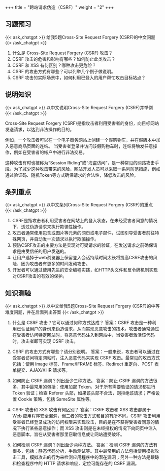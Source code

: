 +++
title = "跨站请求伪造（CSRF）"
weight = "2"
+++
## 习题预习
{{< ask_chatgpt >}}
给我5题Cross-Site Request Forgery (CSRF)的中文问题
{{< /ask_chatgpt >}}



1. 什么是 Cross-Site Request Forgery (CSRF) 攻击？
2. CSRF 攻击的危害和影响有哪些？如何防止此类攻击？
3. CSRF 和 XSS 有何区别？哪种攻击更危险？
4. CSRF 的攻击方式有哪些？可以列举几个例子做说明。
5. CSRF 攻击的实际场景中，如何利用已登入的用户帮忙攻击目标站点？   

## 说明知识
{{< ask_chatgpt >}}
以中文说明Cross-Site Request Forgery (CSRF)并举例
{{< /ask_chatgpt >}}



Cross-Site Request Forgery (CSRF)是指攻击者利用受害者的身份，向目标网站发送请求，以达到非法操作的目的。

例如，一个攻击者可以在一个电子商务网站上创建一个假购物车，并在假版本中加入恶意商品页面的连结。 当受害者登录并访问该假购物车时，连结将触发任意操作，例如在受害者的帐户中进行非法交易。

这种攻击有时也被称为“Session Riding”或“海盗访问”，是一种常见的网路攻击手段。为了减少这种攻击带来的风险，网站开发人员可以采取一系列防范措施，例如通过验证码、随机Token等方式确保请求的合法性，降低攻击的风险。   

## 条列重点
{{< ask_chatgpt >}}
以中文条列Cross-Site Request Forgery (CSRF)的重点
{{< /ask_chatgpt >}}



1. CSRF是指攻击者利用受害者在网站上的登入状态，在未经受害者同意的情况下，透过伪造请求来执行欺骗性操作。
2. 攻击者通常使用包含或图片等元素的网页或电子邮件，试图引导受害者前往特殊网页，并自动发一次请求以执行欺骗操作。
3. 预防CSRF攻击的主要方法是实现对可疑请求的验证，在发送请求之前确保请求是由受信任的用户发送的。
4. 让用户选择于web浏览器上保留登入会话持续时间太长将提高CSRF攻击的风险，因为攻击者有更多的时间发动攻击。
5. 开发者可以通过使用先进的安全编程实践，如HTTP头文件和反令牌机制实现对CSRF攻击的有效的保护。   

## 知识测验
{{< ask_chatgpt >}}
以中文给我5题Cross-Site Request Forgery (CSRF)的中等难度问题，并在后面列出答案
{{< /ask_chatgpt >}}



1. 什么是 CSRF 攻击？它可以通过何种方式达成？
答案：CSRF 攻击是一种利用已认证用户的身份来伪造请求，从而实现恶意攻击的技术。攻击者通常通过在受害者访问特定网站时，将恶意代码注入到网站中，当受害者激活该代码时，攻击者即可实现 CSRF 攻击。

2. CSRF 的攻击方式有哪些？请分别说明。
答案：一般来说，攻击者可以通过在受害者访问特定网站时，注入恶意代码来实现 CSRF 攻击。最常见的攻击方式包括：使用 Image 标签、Frame/IFRAME 标签、Redirect 重定向、POST 表单提交、AJAX/XHR 请求等。

3. 如何防止 CSRF 漏洞？列出至少三种方法。
答案：防止 CSRF 漏洞的方法很多，其中最常用的包括：使用加密 Token，对于所有需要验证的请求都进行 Token 验证；检查 Referer 头部，如果该头部不合法，则拒绝该请求；严格设置 Cookie 策略，包括 SameSite 属性等。

4. CSRF 攻击和 XSS 攻击有何区别？
答案：CSRF 攻击和 XSS 攻击都属于 Web 应用程序安全漏洞，但二者的攻击方式和目的有所不同。CSRF 攻击利用受害者已经登录成功的访问权限来实现攻击，目的是在不获得受害者同意的情况下执行某些恶意操作；而 XSS 攻击则是在未经授权的情况下向网页中注入恶意脚本，旨在从受害者那里窃取信息或让网站遭受破坏。

5. 如何检测 CSRF 漏洞？列出至少两种方法。
答案：检测 CSRF 漏洞的方法有很多，包括：静态代码分析，手动测试等。其中最常用的方法包括使用模拟攻击工具，模拟攻击的行为来检测应用程序中的潜在漏洞；另外一种方法是跟踪和检查程序中的 HTTP 请求和响应，定位可能存在的 CSRF 漏洞。   

